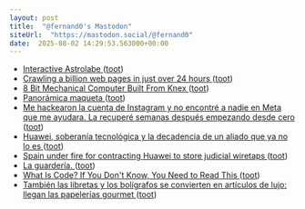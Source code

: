 ```yaml
---
layout: post
title:  "@fernand0's Mastodon"
siteUrl:  "https://mastodon.social/@fernand0"
date:  2025-08-02 14:29:53.563000+00:00
---
```

*  [Interactive Astrolabe ](https://alexboxer.com/astrolabe) ([toot](https://mastodon.social/@fernand0/114959646297837869))
*  [Crawling a billion web pages in just over 24 hours ](https://andrewkchan.dev/posts/crawler.htm) ([toot](https://mastodon.social/@fernand0/114958940850665109))
*  [8 Bit Mechanical Computer Built From Knex ](https://hackaday.com/2025/07/20/8-bit-mechanical-computer-built-from-knex) ([toot](https://mastodon.social/@fernand0/114958735465142962))
*  [Panorámica maqueta ](https://www.flickr.com/photos/fernand0/54654626090) ([toot](https://mastodon.social/@fernand0/114958525586425191))
*  [Me hackearon la cuenta de Instagram y no encontré a nadie en Meta que me ayudara. La recuperé semanas después empezando desde cero ](https://www.genbeta.com/a-fondo/me-hackearon-cuenta-instagram-no-encontre-a-nadie-meta-que-me-ayudara-recupere-semanas-despues-empezando-cer) ([toot](https://mastodon.social/@fernand0/114958423966273297))
*  [Huawei, soberanía tecnológica y la decadencia de un aliado que ya no lo es ](https://www.enriquedans.com/2025/07/huawei-soberania-tecnologica-y-la-decadencia-de-un-aliado-que-ya-no-lo-es.htm) ([toot](https://mastodon.social/@fernand0/114958214152373654))
*  [Spain under fire for contracting Huawei to store judicial wiretaps ](https://www.politico.eu/article/spain-huawei-contract-judicial-wiretaps) ([toot](https://mastodon.social/@fernand0/114956652463331217))
*  [La guardería. ](https://avecesunafoto.wordpress.com/2025/08/01/la-guarderia-2) ([toot](https://mastodon.social/@fernand0/114954735815700165))
*  [What Is Code? If You Don't Know, You Need to Read This ](https://www.bloomberg.com/graphics/2015-paul-ford-what-is-code) ([toot](https://mastodon.social/@fernand0/114954621388316799))
*  [También las libretas y los bolígrafos se convierten en artículos de lujo: llegan las papelerías gourmet ](https://www.xataka.com/magnet/hay-cafeterias-especialidad-panaderias-premium-que-no-papelerias-gourmet-idea-escribir-material-luj) ([toot](https://mastodon.social/@fernand0/114954430885855526))

